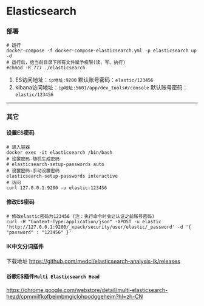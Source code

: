 # Elasticsearch

### 部署

```shell
# 运行
docker-compose -f docker-compose-elasticsearch.yml -p elasticsearch up -d
# 运行后，给当前目录下所有文件赋予权限(读、写、执行)
#chmod -R 777 ./elasticsearch
```

1. ES访问地址：`ip地址:9200`
   默认账号密码：`elastic/123456`
2. kibana访问地址：`ip地址:5601/app/dev_tools#/console`
   默认账号密码：`elastic/123456`

---

### 其它

#### 设置ES密码

```shell
# 进入容器
docker exec -it elasticsearch /bin/bash
# 设置密码-随机生成密码
# elasticsearch-setup-passwords auto
# 设置密码-手动设置密码
elasticsearch-setup-passwords interactive
# 访问
curl 127.0.0.1:9200 -u elastic:123456
```

#### 修改ES密码

```shell
# 修改elastic密码为123456 (注：执行命令时会让认证之前账号密码)
curl -H "Content-Type:application/json" -XPOST -u elastic 'http://127.0.0.1:9200/_xpack/security/user/elastic/_password' -d '{ "password" : "123456" }'
```

#### IK中文分词插件

下载地址 https://github.com/medcl/elasticsearch-analysis-ik/releases

#### 谷歌ES插件`Multi Elasticsearch Head`

https://chrome.google.com/webstore/detail/multi-elasticsearch-head/cpmmilfkofbeimbmgiclohpodggeheim?hl=zh-CN
